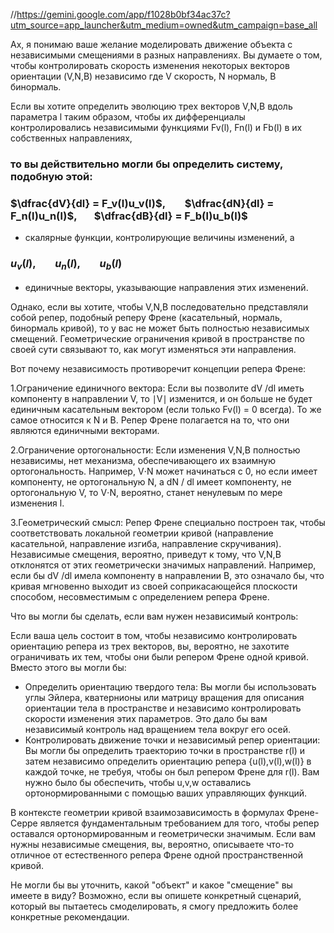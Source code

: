 
//https://gemini.google.com/app/f1028b0bf34ac37c?utm_source=app_launcher&utm_medium=owned&utm_campaign=base_all

Ах, я понимаю ваше желание моделировать движение объекта с независимыми смещениями в разных направлениях. 
Вы думаете о том, чтобы контролировать скорость изменения некоторых векторов ориентации (V,N,B) независимо где V скорость, N нормаль, B бинормаль.

Если вы хотите определить эволюцию трех векторов V,N,B вдоль параметра l таким образом, чтобы их дифференциалы контролировались независимыми функциями Fv(l), Fn(l) и Fb(l) в их собственных
направлениях, 
### то вы действительно могли бы определить систему, подобную этой: 
### $\dfrac{dV}{dl} = F_v(l)u_v(l)$, &nbsp;&nbsp;&nbsp;&nbsp;&nbsp;&nbsp; $\dfrac{dN}{dl} = F_n(l)u_n(l)$,&nbsp;&nbsp;&nbsp;&nbsp;&nbsp;&nbsp; $\dfrac{dB}{dl} = F_b(l)u_b(l)$ 
- скалярные функции, контролирующие величины изменений, а
### $u_v(l),$ &nbsp;&nbsp;&nbsp;&nbsp;&nbsp;&nbsp; $u_n(l),$ &nbsp;&nbsp;&nbsp;&nbsp;&nbsp;&nbsp; $u_b(l)$
- единичные векторы, указывающие направления этих изменений.

Однако, если вы хотите, чтобы V,N,B последовательно представляли собой репер, подобный реперу Френе (касательный, нормаль, бинормаль кривой), то у вас не может быть полностью независимых смещений. Геометрические ограничения кривой в пространстве по своей сути связывают то, как могут изменяться эти направления.

Вот почему независимость противоречит концепции репера Френе:

1.Ограничение единичного вектора: 
Если вы позволите  dV /dl иметь компоненту в направлении V, то ∣V∣ изменится, и он больше не будет единичным касательным вектором (если только Fv(l) = 0  всегда). То же самое относится к N и B. Репер Френе полагается на то, что они являются единичными векторами.

2.Ограничение ортогональности: 
Если изменения V,N,B полностью независимы, нет механизма, обеспечивающего их взаимную ортогональность. Например, V⋅N может начинаться с 0, но если  имеет компоненту, не ортогональную N, а  dN / dl  имеет компоненту, не ортогональную V, то V⋅N, вероятно, станет ненулевым по мере изменения l.

3.Геометрический смысл: 
Репер Френе специально построен так, чтобы соответствовать локальной геометрии кривой (направление касательной, направление изгиба, направление скручивания). 
Независимые смещения, вероятно, приведут к тому, что V,N,B отклонятся от этих геометрически значимых направлений. Например, если бы  dV /dl  имела компоненту в направлении B, это означало бы, что кривая мгновенно выходит из своей соприкасающейся плоскости способом, несовместимым с определением репера Френе.

Что вы могли бы сделать, если вам нужен независимый контроль:

Если ваша цель состоит в том, чтобы независимо контролировать ориентацию репера из трех векторов, вы, вероятно, не захотите ограничивать их тем, чтобы они были репером Френе одной кривой. 
Вместо этого вы могли бы:

* Определить ориентацию твердого тела: Вы могли бы использовать углы Эйлера, кватернионы или матрицу вращения для описания ориентации тела в пространстве и независимо контролировать скорости изменения этих параметров. Это дало бы вам независимый контроль над вращением тела вокруг его осей.
* Контролировать движение точки и независимый репер ориентации: Вы могли бы определить траекторию точки в пространстве r(l) и затем независимо определить ориентацию репера {u(l),v(l),w(l)} в каждой точке, не требуя, чтобы он был репером Френе для r(l). Вам нужно было бы обеспечить, чтобы u,v,w оставались ортонормированными с помощью ваших управляющих функций.

В контексте геометрии кривой взаимозависимость в формулах Френе-Серре является фундаментальным требованием для того, чтобы репер оставался ортонормированным и геометрически значимым. Если вам нужны независимые смещения, вы, вероятно, описываете что-то отличное от естественного репера Френе одной пространственной кривой.

Не могли бы вы уточнить, какой "объект" и какое "смещение" вы имеете в виду? Возможно, если вы опишете конкретный сценарий, который вы пытаетесь смоделировать, я смогу предложить более конкретные рекомендации.
